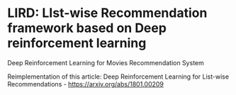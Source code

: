 # LIRD: LIst-wise Recommendation framework based on Deep reinforcement learning
Deep Reinforcement Learning for Movies Recommendation System

Reimplementation of this article: Deep Reinforcement Learning for List-wise Recommendations - https://arxiv.org/abs/1801.00209
